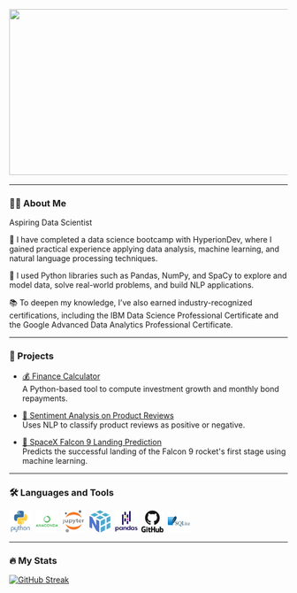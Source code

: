 <div id="header" align="center">
  
</div>

<div align="center">
  <img src="https://media.giphy.com/media/dWesBcTLavkZuG35MI/giphy.gif" width="600" height="300"/>
</div>

---

### 👨‍💻 About Me

Aspiring Data Scientist  

🔭 I have completed a data science bootcamp with HyperionDev, where I gained practical experience applying data analysis, machine learning, and natural language processing techniques.

🌱 I used Python libraries such as Pandas, NumPy, and SpaCy to explore and model data, solve real-world problems, and build NLP applications.

📚 To deepen my knowledge, I’ve also earned industry-recognized certifications, including the IBM Data Science Professional Certificate and the Google Advanced Data Analytics Professional Certificate.

---

### 🚀 Projects

- [💰 Finance Calculator](https://github.com/kb1278/finalCapstone)  
  A Python-based tool to compute investment growth and monthly bond repayments.

- [💬 Sentiment Analysis on Product Reviews](https://github.com/kb1278/finalCapstone)  
  Uses NLP to classify product reviews as positive or negative.

- [🚀 SpaceX Falcon 9 Landing Prediction](https://github.com/kb1278/Applied-Data-Science-Capstone)  
  Predicts the successful landing of the Falcon 9 rocket's first stage using machine learning.


---

### 🛠️ Languages and Tools

<div>
  <img src="https://github.com/devicons/devicon/blob/master/icons/python/python-original-wordmark.svg" title="Python" alt="Python" width="40" height="40"/>&nbsp;
  <img src="https://github.com/devicons/devicon/blob/master/icons/anaconda/anaconda-original-wordmark.svg" title="Anaconda" alt="Anaconda" width="40" height="40"/>&nbsp;
  <img src="https://github.com/devicons/devicon/blob/master/icons/jupyter/jupyter-original-wordmark.svg" title="Jupyter" alt="Jupyter" width="40" height="40"/>&nbsp;
  <img src="https://github.com/devicons/devicon/blob/master/icons/numpy/numpy-original.svg" title="NumPy" alt="NumPy" width="40" height="40"/>&nbsp;
  <img src="https://github.com/devicons/devicon/blob/master/icons/pandas/pandas-original-wordmark.svg" title="Pandas" alt="Pandas" width="40" height="40"/>&nbsp;
  <img src="https://github.com/devicons/devicon/blob/master/icons/github/github-original-wordmark.svg" title="GitHub" alt="GitHub" width="40" height="40"/>&nbsp;
  <img src="https://github.com/devicons/devicon/blob/master/icons/sqlite/sqlite-original-wordmark.svg" title="SQLite" alt="SQLite" width="40" height="40"/>&nbsp;
</div>

---

### 🔥 My Stats

[![GitHub Streak](http://github-readme-streak-stats.herokuapp.com?user=kb1278&theme=dark&background=000000)](https://git.io/streak-stats)










   












